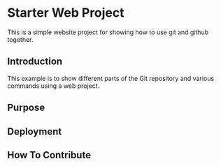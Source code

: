 # Starter Web Project

This is a simple website project for showing how to use git and github together.

## Introduction

This example is to show different parts of the Git repository and various commands using a web project.
## Purpose

## Deployment

## How To Contribute
